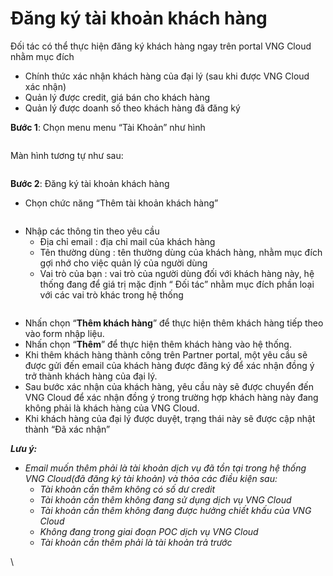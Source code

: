 # Đăng ký tài khoản khách hàng

Đối tác có thể thực hiện đăng ký khách hàng ngay trên portal VNG Cloud nhằm mục đích

* Chính thức xác nhận khách hàng của đại lý (sau khi được VNG Cloud xác nhận)
* Quản lý được credit, giá bán cho khách hàng
* Quản lý được doanh số theo khách hàng đã đăng ký

**Bước 1**: Chọn menu menu “Tài Khoản” như hình

<figure><img src="https://docs.vngcloud.vn/download/attachments/59804997/image2023-7-3_11-39-29.png?version=1&#x26;modificationDate=1688359173000&#x26;api=v2" alt=""><figcaption></figcaption></figure>

Màn hình tương tự như sau:

<figure><img src="https://docs.vngcloud.vn/download/attachments/59804997/image2023-7-3_11-40-3.png?version=1&#x26;modificationDate=1688359207000&#x26;api=v2" alt=""><figcaption></figcaption></figure>

**Bước 2**: Đăng ký tài khoản khách hàng

* Chọn chức năng “Thêm tài khoản khách hàng”

<figure><img src="https://docs.vngcloud.vn/download/attachments/59804997/image2023-7-3_11-42-31.png?version=1&#x26;modificationDate=1688359354000&#x26;api=v2" alt=""><figcaption></figcaption></figure>

* Nhập các thông tin theo yêu cầu
  * Địa chỉ email : địa chỉ mail của khách hàng
  * Tên thường dùng : tên thường dùng của khách hàng, nhằm mục đích gợi nhớ cho việc quản lý của người dùng
  * Vai trò của bạn : vai trò của người dùng đối với khách hàng này, hệ thống đang để giá trị mặc định “ Đối tác” nhằm mục đích phần loại với các vai trò khác trong hệ thống

<figure><img src="https://docs.vngcloud.vn/download/attachments/59804997/image2023-7-3_11-43-10.png?version=1&#x26;modificationDate=1688359393000&#x26;api=v2" alt=""><figcaption></figcaption></figure>

* Nhấn chọn “**Thêm khách hàng**” để thực hiện thêm khách hàng tiếp theo vào form nhập liệu.
* Nhấn chọn “**Thêm**” để thực hiện thêm khách hàng vào hệ thống.
* Khi thêm khách hàng thành công trên Partner portal, một yêu cầu sẽ được gửi đến email của khách hàng được đăng ký để xác nhận đồng ý trở thành khách hàng của đại lý.
* Sau bước xác nhận của khách hàng, yêu cầu này sẽ được chuyển đến VNG Cloud để xác nhận đồng ý trong trường hợp khách hàng này đang không phải là khách hàng của VNG Cloud.
* Khi khách hàng của đại lý được duyệt, trạng thái này sẽ được cập nhật thành “Đã xác nhận”

_**Lưu ý:**_

* _Email muốn thêm phải là tài khoản dịch vụ đã tồn tại trong hệ thống VNG Cloud(đã đăng ký tài khoản) và thỏa các điều kiện sau:_
  * _Tài khoản cần thêm không có số dư credit_
  * _Tài khoản cần thêm không đang sử dụng dịch vụ VNG Cloud_
  * _Tài khoản cần thêm không đang được hưởng chiết khấu của VNG Cloud_
  * _Không đang trong giai đoạn POC dịch vụ VNG Cloud_
  * _Tài khoản cần thêm phải là tài khoản trả trước_

\
